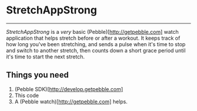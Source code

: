 # StretchAppStrong
---

*StretchAppStrong* is a _very_ basic (Pebble)[http://getpebble.com] watch application that helps stretch before or after a workout. It keeps track of how long you've been stretching, and sends a pulse when it's time to stop and switch to another stretch, then counts down a short grace period until it's time to start the next stretch. 

## Things you need
1. (Pebble SDK)[http://develop.getpebble.com]
2. This code
3. A (Pebble watch)[http://getpebble.com] helps.
